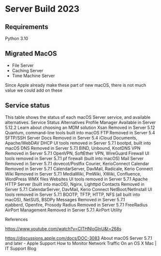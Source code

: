 # Server Build 2023

## Requirements

Python 3.10

## Migrated MacOS

* File Server
* Caching Server
* Time Machine Server


Since Apple already make these part of new macOS, there is not much value we could add on these


## Service status

This table shows the status of each macOS Server service, and available alternatives.
Service	Status	Alternatives
Profile Manager	Available in Server 5.12.2	Learn about choosing an MDM solution
Xsan	Removed in Server 5.12	Quantum, command-line tools built into macOS
FTP	Removed in Server 5.4	SFTP/SSH
Server Docs	Removed in Server 5.4	iCloud Documents, Apache/WebDAV
DHCP	UI tools removed in Server 5.7.1	bootpd, built into macOS
DNS	Removed in Server 5.7.1	BIND, Unbound, KnotDNS
VPN	Removed in Server 5.7.1	OpenVPN, SoftEther VPN, WireGuard
Firewall	UI tools removed in Server 5.7.1	pf firewall (built into macOS)
Mail Server	Removed in Server 5.7.1	dovecot/Postfix
Courier, KerioConnect
Calendar	Removed in Server 5.7.1	CalendarServer, DavMail, Radicale, Kerio Connect
Wiki	Removed in Server 5.7.1	MediaWiki, PmWiki, XWiki, Confluence, WordPress WMX files
Websites	UI tools removed in Server 5.7.1	Apache HTTP Server (built into macOS), Nginx, Lighttpd
Contacts	Removed in Server 5.7.1	CalendarServer, DavMail, Kerio Connect
NetBoot/NetInstall	UI tools removed in Server 5.7.1	BOOTP, TFTP, HTTP, NFS (all built into macOS), NetSUS, BSDPy
Messages	Removed in Server 5.7.1	ejabberd, Openfire, Prosody
Radius	Removed in Server 5.7.1	FreeRadius
AirPort Management	Removed in Server 5.7.1	AirPort Utility



References

https://www.youtube.com/watch?v=CITHNloGlnU&t=268s

https://discussions.apple.com/docs/DOC-3083
About macOS Server 5.7.1 and later - Apple Support
How to Monitor Network Traffic On an OS X Mac | IT Support Blog
